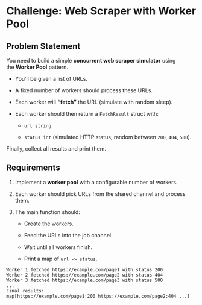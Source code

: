 # Challenge: Web Scraper with Worker Pool

## Problem Statement

You need to build a simple **concurrent web scraper simulator** using the **Worker Pool** pattern.

- You’ll be given a list of URLs.
    
- A fixed number of workers should process these URLs.
    
- Each worker will **“fetch”** the URL (simulate with random sleep).
    
- Each worker should then return a `FetchResult` struct with:
    
    - `url string`
        
    - `status int` (simulated HTTP status, random between `200`, `404`, `500`).
        

Finally, collect all results and print them.

## Requirements

1. Implement a **worker pool** with a configurable number of workers.
    
2. Each worker should pick URLs from the shared channel and process them.
    
3. The main function should:
    
    - Create the workers.
        
    - Feed the URLs into the job channel.
        
    - Wait until all workers finish.
        
    - Print a map of `url -> status`.

```
Worker 1 fetched https://example.com/page1 with status 200
Worker 2 fetched https://example.com/page2 with status 404
Worker 3 fetched https://example.com/page3 with status 500
...
Final results:
map[https://example.com/page1:200 https://example.com/page2:404 ...]
```
